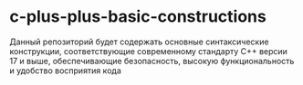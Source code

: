 # c-plus-plus-basic-constructions
Данный репозиторий будет содержать основные синтаксические конструкции, соответствующие современному стандарту C++ версии 17 и выше, обеспечивающие безопасность, высокую функциональность и удобство восприятия кода
